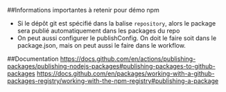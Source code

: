 ##Informations importantes à retenir pour démo npm

* Si le dépôt git est spécifié dans la balise `repository`, alors le package sera publié automatiquement dans les packages du repo
* On peut aussi configurer le publishConfig. On doit le faire soit dans le package.json, mais on peut aussi le faire dans le workflow.


##Documentation
https://docs.github.com/en/actions/publishing-packages/publishing-nodejs-packages#publishing-packages-to-github-packages
https://docs.github.com/en/packages/working-with-a-github-packages-registry/working-with-the-npm-registry#publishing-a-package

